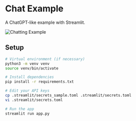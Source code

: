 # Chat Example

A ChatGPT-like example with Streamlit. 

![Chatting Example](images/chatting.gif)

## Setup

```bash
# Virtual environment (if necessary)
python3 -m venv venv
source venv/bin/activate

# Install dependencies
pip install -r requirements.txt

# Edit your API keys
cp .streamlit/secrets_sample.toml .streamlit/secrets.toml
vi .streamlit/secrets.toml

# Run the app
streamlit run app.py
```

